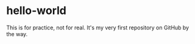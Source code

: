 # hello-world
This is for practice, not for real. It's my very first repository on GitHub by the way.
